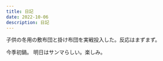 ```yaml
---
title: 日記
date: 2022-10-06
description: 日記
---
```


子供の冬用の敷布団と掛け布団を実戦投入した。反応はまずまず。

今季初鍋。
明日はサンマらしい。楽しみ。
